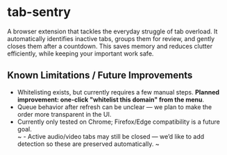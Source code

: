 # tab-sentry
A browser extension that tackles the everyday struggle of tab overload. It automatically identifies inactive tabs, groups them for review, and gently closes them after a countdown. This saves memory and reduces clutter efficiently, while keeping your important work safe.




## Known Limitations / Future Improvements

- Whitelisting exists, but currently requires a few manual steps. **Planned improvement: one-click "whitelist this domain" from the menu**.  
- Queue behavior after refresh can be unclear — we plan to make the order more transparent in the UI.  
- Currently only tested on Chrome; Firefox/Edge compatibility is a future goal.  
~ - Active audio/video tabs may still be closed — we’d like to add detection so these are preserved automatically.  ~
